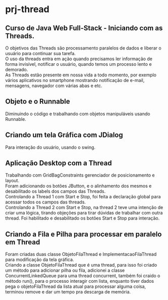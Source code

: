 # prj-thread
## Curso de Java Web Full-Stack - Iniciando com as Threads.

O objetivos das Threads são processamento paralelos de dados e liberar 
o usuário para continuar sua tarefa.<br>
O uso da threads entra em ação quando precisamos ler informação de forma invisível, 
notificar o usuário, quando temos um processo lento e demorado.<br>
As Threads estão presente em nossa vida a todo momento, por exemplo vários aplicativos no 
smartphone mostrando notificação de e-mail, mensagens, navegador com várias abas e etc.

## Objeto e o Runnable
Diminuindo o código e trabalhando com objetos manipuláveis usando Runnable.

## Criando um tela Gráfica com JDialog
Para interação do usuário, usando o swing.

## Aplicação Desktop com a Thread
Trabalhando com GridBagConstraints gerenciador de posicionamento e layout.<br>
Foram adicionando os botões JButton, e o alinhamento dos mesmos e desabilitado os labels dos campos das Threads.<br>
Controlando a Thread 1 com Start e Stop, foi feita a declaração global para acessar todos os campos das threads.<br>
Controlando a Thread 2 com Start e Stop, na thread 2 teve uma intenção de criar uma lógica, tirando objeções para tirar 
dúvidas de trabalhar com outra thread. Foi habilitado e desabilitado os botões Start e Stop para interação.

## Criando a Fila e Pilha para processar em paralelo em Thread
Foram criadas duas classe ObjetoFilaThread e ImplementacaoFilaThread para modificação da tela gráfica.<br>
Criando a classe ObjetoFilaThread que é uma thread, para isso foi criado um método para adicionar pilha ou fila, adicionei 
a classe ConcurrentLinkedQueue para uma thread concurrent, também foi craido o método run(), para o processo interagir com 
lista, enquanto tiver dados pega o objetoFilaThread da lista atual para processar alguma coisa, terminou remove e dar um 
tempo pra descarga de memória.
